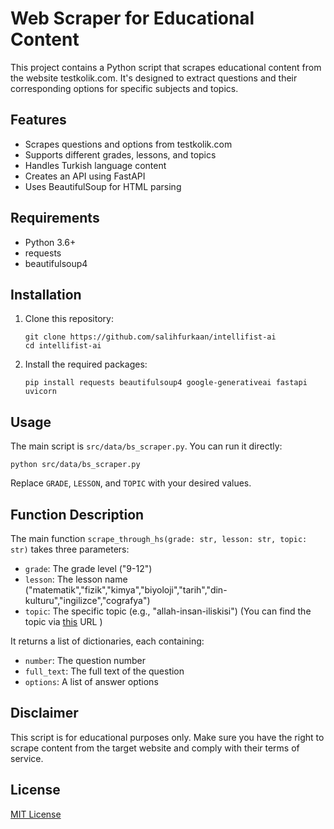 # Web Scraper for Educational Content

This project contains a Python script that scrapes educational content from the website testkolik.com. It's designed to extract questions and their corresponding options for specific subjects and topics.

## Features

- Scrapes questions and options from testkolik.com
- Supports different grades, lessons, and topics
- Handles Turkish language content
- Creates an API using FastAPI
- Uses BeautifulSoup for HTML parsing

## Requirements

- Python 3.6+
- requests
- beautifulsoup4

## Installation

1. Clone this repository:
   ```
   git clone https://github.com/salihfurkaan/intellifist-ai
   cd intellifist-ai
   ```

2. Install the required packages:
   ```
   pip install requests beautifulsoup4 google-generativeai fastapi uvicorn
   ```

## Usage

The main script is `src/data/bs_scraper.py`. You can run it directly:
```
python src/data/bs_scraper.py
```

Replace `GRADE`, `LESSON`, and `TOPIC` with your desired values.

## Function Description

The main function `scrape_through_hs(grade: str, lesson: str, topic: str)` takes three parameters:

- `grade`: The grade level ("9-12")
- `lesson`: The lesson name ("matematik","fizik","kimya","biyoloji","tarih","din-kulturu","ingilizce","cografya")
- `topic`: The specific topic (e.g., "allah-insan-iliskisi") (You can find the topic via [this](https://www.testkolik.com/) URL )

It returns a list of dictionaries, each containing:
- `number`: The question number
- `full_text`: The full text of the question
- `options`: A list of answer options

## Disclaimer

This script is for educational purposes only. Make sure you have the right to scrape content from the target website and comply with their terms of service.

## License

[MIT License](https://opensource.org/licenses/MIT)

